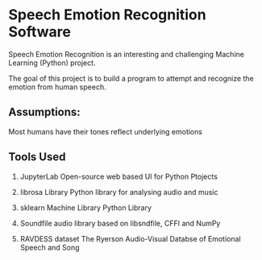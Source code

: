# Speech Emotion Recognition Software
 Speech Emotion Recognition is an interesting and challenging Machine Learning (Python) project.

 The goal of this project is to build a program to attempt and recognize the emotion from human speech. 
 
 ## Assumptions:
 Most humans have their tones reflect underlying emotions 

 ## Tools Used
1. JupyterLab
Open-source web based UI for Python Ptojects

2. librosa Library
Python library for analysing audio and music

3. sklearn 
Machine Library Python Library

4. Soundfile
audio library based on libsndfile, CFFI and NumPy

5. RAVDESS dataset
The Ryerson Audio-Visual Databse of Emotional Speech and Song